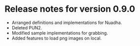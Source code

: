 # Release notes for version 0.9.0

- Arranged definitions and implementations for Nuadha.
- Deleted PUN2.
- Modified sample implementations for grabbing.
- Added features to load png images on local.
